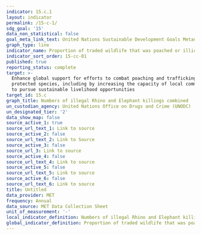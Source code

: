 ```yaml
---
indicator: 15.c.1
layout: indicator
permalink: /15-c-1/
sdg_goal: '15'
data_non_statistical: false
goal_meta_link_text: United Nations Sustainable Development Goals Metadata (PDF 211 KB)
graph_type: line
indicator_name: Proportion of traded wildlife that was poached or illicitly trafficked
indicator_sort_order: 15-cc-01
published: true
reporting_status: complete
target: >-
  Enhance global support for efforts to combat poaching and trafficking of
  protected species, including by increasing the capacity of local communities
  to pursue sustainable livelihood opportunities
target_id: 15.c
graph_title: Numbers of illegal Rhino and Elephant killings combined
un_custodian_agency: United Nations Office on Drugs and Crime (UNODC)
un_designated_tier: '2'
data_show_map: false
source_active_1: true
source_url_text_1: Link to source
source_active_2: false
source_url_text_2: Link to Source
source_active_3: false
source_url_3: Link to source
source_active_4: false
source_url_text_4: Link to source
source_active_5: false
source_url_text_5: Link to source
source_active_6: false
source_url_text_6: Link to source
title: Untitled
data_provider: MET
frequency: Annual
data_source: MET Data Collection Sheet
unit_of_measurement: '-'
local_indicator_definition: Numbers of illegal Rhino and Elephant killings combined
global_indicator_definition: Proportion of traded wildlife that was poached or illicitly trafficked
---
```

